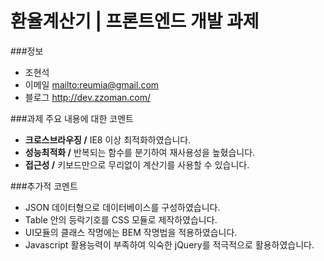 # 환율계산기 | 프론트엔드 개발 과제 #

###정보
* 조현석
* 이메일 <mailto:reumia@gmail.com>
* 블로그 <http://dev.zzoman.com/>

###과제 주요 내용에 대한 코멘트
* **크로스브라우징 /** IE8 이상 최적화하였습니다.
* **성능최적화 /** 반복되는 함수를 분기하여 재사용성을 높혔습니다.
* **접근성 /** 키보드만으로 무리없이 계산기를 사용할 수 있습니다.

###추가적 코멘트
* JSON 데이터형으로 데이터베이스를 구성하였습니다.
* Table 안의 등락기호를 CSS 모듈로 제작하였습니다.
* UI모듈의 클래스 작명에는 BEM 작명법을 적용하였습니다.
* Javascript 활용능력이 부족하여 익숙한 jQuery를 적극적으로 활용하였습니다.
